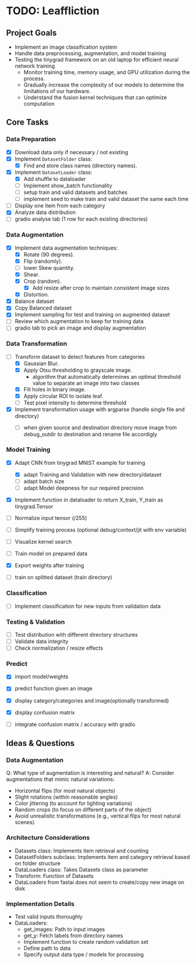 # TODO: Leaffliction

## Project Goals

- Implement an image classification system
- Handle data preprocessing, augmentation, and model training
- Testing the tinygrad framework on an old laptop for efficient neural network training
    - Monitor training time, memory usage, and GPU utilization during the process.
    - Gradually increase the complexity of our models to determine the limitations of our hardware.
    - Understand the fusion kernel techniques that can optimize computation


## Core Tasks

### Data Preparation

- [x] Download data only if necessary / not existing
- [x] Implement `DatasetFolder` class:
    - [x] Find and store class names (directory names).
- [x] Implement `DatasetLoader` class:
    - [x] Add shuffle to dataloader
    - [ ] Implement show_batch functionality
    - [ ] setup train and valid datasets and batches
    - [ ] implement seed to make train and valid dataset the same each time
- [ ] Display one item from each category
- [x] Analyze data distribution
- [ ] gradio analyse tab (1 row for each existing directories)

### Data Augmentation

- [x] Implement data augmentation techniques:
    - [x] Rotate (90 degrees).
    - [x] Flip (randomly).
    - [ ] lower Skew quantity.
    - [x] Shear.
    - [x] Crop (random).
        - [x] Add resize after crop to maintain consistent image sizes
    - [x] Distortion.
- [x] Balance dataset
- [x] Copy Balanced dataset
- [x] Implement sampling for test and training on augmented dataset
- [ ] Review which augmentation to keep for training data
- [ ] gradio tab to pick an image and display augmentation

### Data Transformation

- [ ] Transform dataset to detect features from categories
    - [x] Gaussian Blur.
    - [x] Apply Otsu thresholding to grayscale image.
        - algorithm that automatically determines an optimal threshold value to separate an image into two classes
    - [x] Fill holes in binary image.
    - [x] Apply circular ROI to isolate leaf.
    - [ ] Test pixel intensity to determine threshold
- [x] Implement transformation usage with argparse (handle single file and directory)
    - [ ] when given source and destination directory move image from debug_outdir to destination and rename file accordigly


### Model Training

- [x] Adapt CNN from tinygrad MNIST example for training
    - [x] adapt Training and Validation with new directory/dataset
    - [ ] adapt batch size
    - [ ] adapt Model deepness for our required precision
- [x] Implement function in dataloader to return X_train, Y_train as tinygrad.Tensor
- [ ] Normalize input tensor (/255)
- [ ] Simplify training process (optional debug/context/jit with env variable)
- [ ] Visualize kernel search
- [ ] Train model on prepared data
- [x] Export weights after training
- [ ] train on splitted dataset (train directory)


### Classification

- [ ] Implement classification for new inputs from validation data


### Testing & Validation

- [ ] Test distribution with different directory structures
- [ ] Validate data integrity
- [ ] Check normalization / resize effects

### Predict

- [x] import model/weights
- [x] predict function given an image
- [x] display category/categories and image(optionally transformed)
- [x] display confusion matrix
- [ ] integrate confusion matrix / accuracy with gradio


## Ideas & Questions

### Data Augmentation

Q: What type of augmentation is interesting and natural?
A: Consider augmentations that mimic natural variations:

- Horizontal flips (for most natural objects)
- Slight rotations (within reasonable angles)
- Color jittering (to account for lighting variations)
- Random crops (to focus on different parts of the object)
- Avoid unrealistic transformations (e.g., vertical flips for most natural scenes)


### Architecture Considerations

- Datasets class: Implements item retrieval and counting
- DatasetFolders subclass: Implements item and category retrieval based on folder structure
- DataLoaders class: Takes Datasets class as parameter
- Transform: Function of Datasets
- DataLoaders from fastai does not seem to create/copy new image on disk


### Implementation Details

- Test valid inputs thoroughly
- DataLoaders:
    - get_images: Path to input images
    - get_y: Fetch labels from directory names
    - Implement function to create random validation set
    - Define path to data
    - Specify output data type / models for processing
